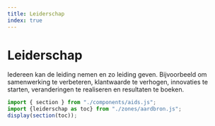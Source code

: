```yaml
---
title: Leiderschap
index: true
---
```

# Leiderschap
Iedereen kan de leiding nemen en zo leiding geven. Bijvoorbeeld om samenwerking te verbeteren, klantwaarde te verhogen, innovaties te starten, veranderingen te realiseren en resultaten te boeken.
~~~js
import { section } from "./components/aids.js";
import {leiderschap as toc} from "./zones/aardbron.js";
display(section(toc));
~~~
